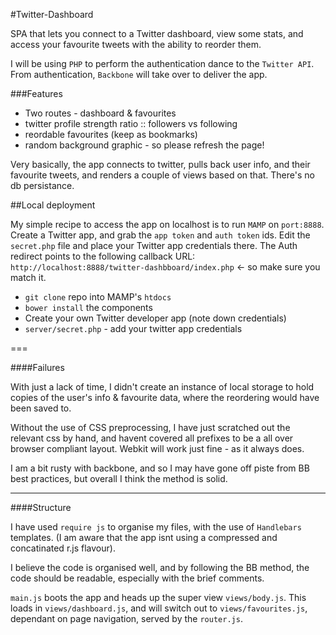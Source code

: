 #Twitter-Dashboard

SPA that lets you connect to a Twitter dashboard, view some stats, and access your favourite tweets with the ability to reorder them.

I will be using `PHP` to perform the authentication dance to the `Twitter API`. From authentication, `Backbone` will take over to deliver the app.

###Features
* Two routes - dashboard & favourites
* twitter profile strength ratio :: followers vs following
* reordable favourites (keep as bookmarks)
* random background graphic - so please refresh the page!

Very basically, the app connects to twitter, pulls back user info, and their favourite tweets, and renders a couple of views based on that. There's no db persistance.


##Local deployment

My simple recipe to access the app on localhost is to run `MAMP` on `port:8888`. Create a Twitter app, and grab the `app token` and `auth token` ids. Edit the `secret.php` file and place your Twitter app credentials there. The Auth redirect points to the following callback URL: `http://localhost:8888/twitter-dashbboard/index.php` <- so make sure you match it.

* `git clone` repo into MAMP's `htdocs`
* `bower install` the components
* Create your own Twitter developer app (note down credentials)
* `server/secret.php` - add your twitter app credentials

===

####Failures

With just a lack of time, I didn't create an instance of local storage to hold copies of the user's info & favourite data, where the reordering would have been saved to.

Without the use of CSS preprocessing, I have just scratched out the relevant css by hand, and havent covered all prefixes to be a all over browser compliant layout. Webkit will work just fine - as it always does.

I am a bit rusty with backbone, and so I may have gone off piste from BB best practices, but overall I think the method is solid.

---

####Structure

I have used `require js` to organise my files, with the use of `Handlebars` templates. (I am aware that the app isnt using a compressed and concatinated r.js flavour).

I believe the code is organised well, and by following the BB method, the code should be readable, especially with the brief comments.

`main.js` boots the app and heads up the super view `views/body.js`.
This loads in `views/dashboard.js`, and will switch out to `views/favourites.js`, dependant on page navigation, served by the `router.js`.
